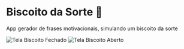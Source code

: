 # Biscoito da Sorte 🥟

App gerador de frases motivacionais, simulando um biscoito da sorte

![Tela Biscoito Fechado ](https://docs.google.com/uc?id=1ynC2YRJD28tsn7ONhX1xq3zuTu26Fm23)
![Tela Biscoito Aberto ](https://docs.google.com/uc?id=1IqLGh_9r1OjDtAEUWH-kyPHZK4L6iFIb)
